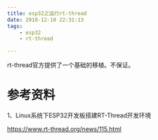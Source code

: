 ```yaml
---
title: esp32之运行rt-thread
date: 2018-12-10 22:31:13
tags:
	- esp32
	- rt-thread

---
```




rt-thread官方提供了一个基础的移植。不保证。



# 参考资料

1、Linux系统下ESP32开发板搭建RT-Thread开发环境

https://www.rt-thread.org/news/115.html

